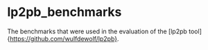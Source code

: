 # lp2pb_benchmarks
The benchmarks that were used in the evaluation of the [lp2pb tool]{https://github.com/wulfdewolf/lp2pb}.
